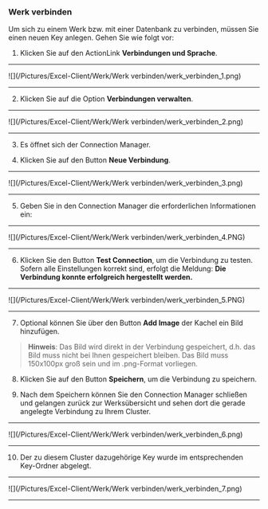 ### Werk verbinden

Um sich zu einem Werk bzw. mit einer Datenbank zu verbinden, müssen Sie einen neuen Key anlegen. Gehen Sie wie folgt vor:

1) Klicken Sie auf den ActionLink **Verbindungen und Sprache**.  

---
![](/Pictures/Excel-Client/Werk/Werk verbinden/werk_verbinden_1.png)

---

2) Klicken Sie auf die Option **Verbindungen verwalten**.  

---
![](/Pictures/Excel-Client/Werk/Werk verbinden/werk_verbinden_2.png)

---


3) Es öffnet sich der Connection Manager.

4) Klicken Sie auf den Button **Neue Verbindung**.  

---
![](/Pictures/Excel-Client/Werk/Werk verbinden/werk_verbinden_3.png)

---

5) Geben Sie in den Connection Manager die erforderlichen Informationen ein:  

---
![](/Pictures/Excel-Client/Werk/Werk verbinden/werk_verbinden_4.PNG)

---

6) Klicken Sie den Button **Test Connection**, um die Verbindung zu testen. Sofern alle Einstellungen korrekt sind, erfolgt die Meldung: **Die Verbindung konnte erfolgreich hergestellt werden.**  

---
![](/Pictures/Excel-Client/Werk/Werk verbinden/werk_verbinden_5.PNG)

---



7) Optional können Sie über den Button **Add Image** der Kachel ein Bild hinzufügen.  

> **Hinweis**: Das Bild wird direkt in der Verbindung gespeichert, d.h. das Bild muss nicht bei Ihnen gespeichert bleiben. Das Bild muss 150x100px groß sein und im .png-Format vorliegen.  

8) Klicken Sie auf den Button **Speichern**, um die Verbindung zu speichern.  

9) Nach dem Speichern können Sie den Connection Manager schließen und gelangen zurück zur Werksübersicht und sehen dort die gerade angelegte Verbindung zu Ihrem Cluster.  

---
![](/Pictures/Excel-Client/Werk/Werk verbinden/werk_verbinden_6.png)

---

10) Der zu diesem Cluster dazugehörige Key wurde im entsprechenden Key-Ordner abgelegt.

---
![](/Pictures/Excel-Client/Werk/Werk verbinden/werk_verbinden_7.png)

---
